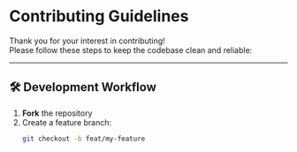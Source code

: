# Contributing Guidelines

Thank you for your interest in contributing!  
Please follow these steps to keep the codebase clean and reliable:

---

## 🛠️ Development Workflow

1. **Fork** the repository  
2. Create a feature branch:
   ```bash
   git checkout -b feat/my-feature
